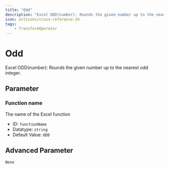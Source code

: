 ```yaml
---
title: "Odd"
description: "Excel ODD(number): Rounds the given number up to the nearest odd integer."
icon: octicons/cross-reference-24
tags: 
    - TransformOperator
---
```

# Odd
<!-- This file was generated - DO NOT CHANGE IT MANUALLY -->



Excel ODD(number): Rounds the given number up to the nearest odd integer.

## Parameter

### Function name

The name of the Excel function

- ID: `functionName`
- Datatype: `string`
- Default Value: `ODD`





## Advanced Parameter

`None`